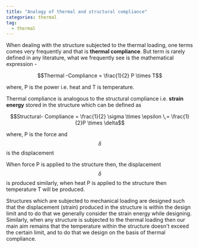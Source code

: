 ```yaml
---
title: "Analogy of thermal and structural compliance"
categories: thermal
tag: 
  - thermal
---
```


When dealing with the structure subjected to the thermal loading, one terms comes very frequently and that is **thermal compliance**. But term is rarely defined in any literature, what we frequently see is the mathematical expression -

$$Thermal -Compliance = \frac{1}{2} P \times T$$

where, P is the power i.e. heat and T is temperature.

Thermal compliance is analogous to the structural compliance i.e. **strain energy** stored in the structure which can be defined as

$$Structural- Compliance =  \frac{1}{2} \sigma \times \epsilon \,= \frac{1}{2}P \times \delta$$

where, P is the force and $$\delta$$ is the displacement

When force P is applied to the structure then, the displacement $$\delta$$ is produced similarly, when heat P is applied to the structure then temperature T will be produced.

Structures which are subjected to mechanical loading are designed such that the displacement (strain) produced in the structure is within the design limit and to do that we generally consider the strain energy while designing. Similarly, when any structure is subjected to the thermal loading then our main aim remains that the temperature within the structure doesn't exceed the certain limit, and to do that we design on the basis of thermal compliance.
